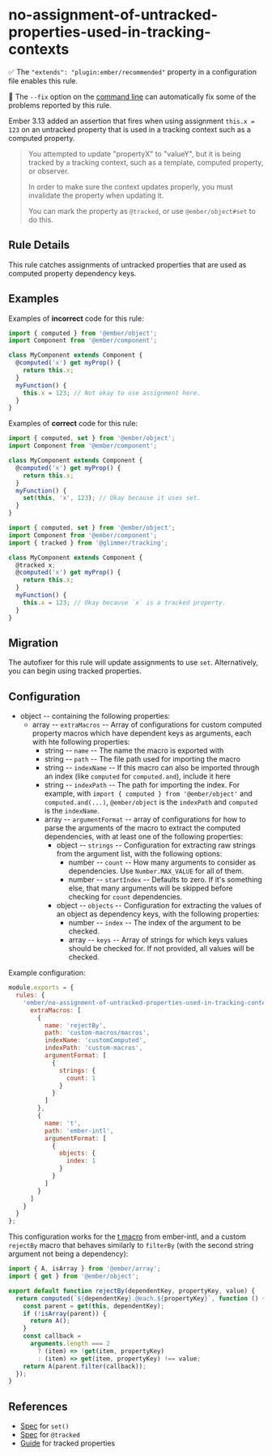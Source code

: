 # no-assignment-of-untracked-properties-used-in-tracking-contexts

:white_check_mark: The `"extends": "plugin:ember/recommended"` property in a configuration file enables this rule.

:wrench: The `--fix` option on the [command line](https://eslint.org/docs/user-guide/command-line-interface#fixing-problems) can automatically fix some of the problems reported by this rule.

Ember 3.13 added an assertion that fires when using assignment `this.x = 123` on an untracked property that is used in a tracking context such as a computed property.

> You attempted to update "propertyX" to "valueY",
but it is being tracked by a tracking context, such as a template, computed property, or observer.
>
> In order to make sure the context updates properly, you must invalidate the property when updating it.
>
> You can mark the property as `@tracked`, or use `@ember/object#set` to do this.

## Rule Details

This rule catches assignments of untracked properties that are used as computed property dependency keys.

## Examples

Examples of **incorrect** code for this rule:

```js
import { computed } from '@ember/object';
import Component from '@ember/component';

class MyComponent extends Component {
  @computed('x') get myProp() {
    return this.x;
  }
  myFunction() {
    this.x = 123; // Not okay to use assignment here.
  }
}
```

Examples of **correct** code for this rule:

```js
import { computed, set } from '@ember/object';
import Component from '@ember/component';

class MyComponent extends Component {
  @computed('x') get myProp() {
    return this.x;
  }
  myFunction() {
    set(this, 'x', 123); // Okay because it uses set.
  }
}
```

```js
import { computed, set } from '@ember/object';
import Component from '@ember/component';
import { tracked } from '@glimmer/tracking';

class MyComponent extends Component {
  @tracked x;
  @computed('x') get myProp() {
    return this.x;
  }
  myFunction() {
    this.x = 123; // Okay because `x` is a tracked property.
  }
}
```

## Migration

The autofixer for this rule will update assignments to use `set`. Alternatively, you can begin using tracked properties.

## Configuration

* object -- containing the following properties:
  * array -- `extraMacros` -- Array of configurations for custom computed property macros which have dependent keys as arguments, each with hte following properties:
    * string -- `name` -- The name the macro is exported with
    * string -- `path` -- The file path used for importing the macro
    * string -- `indexName` -- If this macro can also be imported through an index (like `computed` for `computed.and`), include it here
    * string -- `indexPath` -- The path for importing the index. For example, with `import { computed } from '@ember/object'` and `computed.and(...)`, `@ember/object` is the `indexPath` and `computed` is the `indexName`.
    * array -- `argumentFormat` -- array of configurations for how to parse the arguments of the macro to extract the computed dependencies, with at least one of the following properties:
      * object -- `strings` -- Configuration for extracting raw strings from the argument list, with the following options:
        * number -- `count` -- How many arguments to consider as dependencies. Use `Number.MAX_VALUE` for all of them.
        * number -- `startIndex` -- Defaults to zero. If it's something else, that many arguments will be skipped before checking for `count` dependencies.
      * object -- `objects` -- Configuration for extracting the values of an object as dependency keys, with the following properties:
        * number -- `index` -- The index of the argument to be checked.
        * array -- `keys` -- Array of strings for which keys values should be checked for. If not provided, all values will be checked.

Example configuration:

```js
module.exports = {
  rules: {
    'ember/no-assignment-of-untracked-properties-used-in-tracking-contexts': {
      extraMacros: [
        {
          name: 'rejectBy',
          path: 'custom-macros/macros',
          indexName: 'customComputed',
          indexPath: 'custom-macros',
          argumentFormat: [
            {
              strings: {
                count: 1
              }
            }
          ]
        },
        {
          name: 't',
          path: 'ember-intl',
          argumentFormat: [
            {
              objects: {
                index: 1
              }
            }
          ]
        }
      ]
    }
  }
};
```

This configuration works for the [t macro](https://ember-intl.github.io/ember-intl/versions/master/docs/guide/translating-text#t) from ember-intl, and a custom `rejectBy` macro that behaves similarly to `filterBy` (with the second string argument not being a dependency):

```js
import { A, isArray } from '@ember/array';
import { get } from '@ember/object';

export default function rejectBy(dependentKey, propertyKey, value) {
  return computed(`${dependentKey}.@each.${propertyKey}`, function () {
    const parent = get(this, dependentKey);
    if (!isArray(parent)) {
      return A();
    }
    const callback =
      arguments.length === 2
        ? (item) => !get(item, propertyKey)
        : (item) => get(item, propertyKey) !== value;
    return A(parent.filter(callback));
  });
}
```

## References

* [Spec](https://api.emberjs.com/ember/release/functions/@ember%2Fobject/set) for `set()`
* [Spec](https://api.emberjs.com/ember/3.16/functions/@glimmer%2Ftracking/tracked) for `@tracked`
* [Guide](https://guides.emberjs.com/release/upgrading/current-edition/tracked-properties/) for tracked properties
